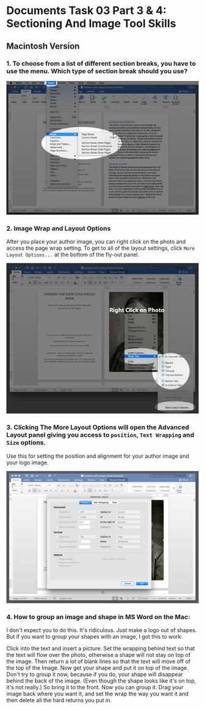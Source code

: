 # Documents Task 03 Part 3 & 4: Sectioning And Image Tool Skills

## Macintosh Version

### 1. To choose from a list of different section breaks, you have to use the menu. Which type of section break should you use?

<img src="section-breaks.png" width="800">

### 2. Image Wrap and Layout Options

After you place your author image, you can right click on the photo and access the page wrap setting. To get to all of the layout settings, click ```More Layout Options...``` at the bottom of the fly-out panel. 

<img src="picture-format.png" width="800">



### 3. Clicking The More Layout Options will open the Advanced Layout  panel giving you access to ```position```, ```Text Wrapping``` and ```Size``` options.

Use this for setting the position and alignment for your author image and your logo image.

<img src="advanced-layout.png" width="800">

### 4. How to group an image and shape in MS Word on the Mac:


I don't expect you to do this. It's ridiculous. Just make a logo out of shapes. But if you want to group your shapes with an image, I got this to work:

Click into the text and insert a picture. Set the wrapping behind text so that the text will flow over the photo, otherwise a shape will not stay on top of the image. Then return a lot of blank lines so that the text will move off of the top of the Image. Now get your shape and put it on top of the image. Don't try to group it now, because if you do, your shape will disappear behind the back of the image. (Even though the shape looks like it's on top, it's not really.) So bring it to the front. Now you can group it. Drag your image back where you want it, and  set the wrap the way you want it and then delete all the hard returns you put in.



